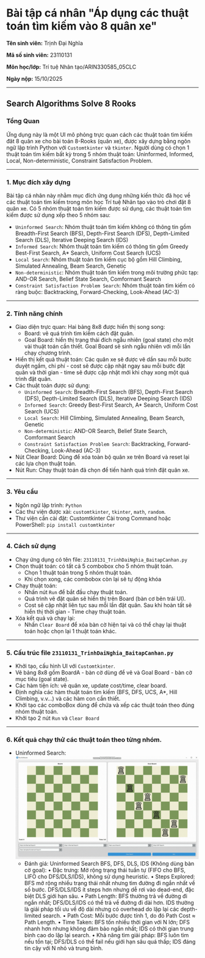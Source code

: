 # Bài tập cá nhân "Áp dụng các thuật toán tìm kiếm vào 8 quân xe"
**Tên sinh viên:** Trịnh Đại Nghĩa

**Mã số sinh viên:** 23110131

**Môn học/lớp:** Trí tuệ Nhân tạo/ARIN330585_05CLC

**Ngày nộp:** 15/10/2025

---
## Search Algorithms Solve 8 Rooks

### Tổng Quan

Ứng dụng này là một UI mô phỏng trực quan cách các thuật toán tìm kiếm đăt 8 quân xe cho bài toán 8-Rooks (quân xe), được xây dựng bằng ngôn ngữ lập trình Python với `Customtkinter` và `tkinter`.
Người dùng có chọn 1 thuật toán tìm kiếm bất kỳ trong 5 nhóm thuật toán: Uninformed, Informed, Local, Non-deterministic, Constraint Satisfaction Problem.

---

### 1. Mục đích xây dựng

Bài tập cá nhân này nhằm mục đích ứng dụng những kiến thức đã học về các thuật toán tìm kiếm trong môn học Trí tuệ Nhân tạo vào trò chơi đặt 8 quân xe.
Có 5 nhóm thuật toán tìm kiếm được sử dụng, các thuật toán tìm kiếm được sử dụng xếp theo 5 nhóm sau: 

- `Uninformed Search`: Nhóm thuật toán tìm kiếm không có thông tin gồm Breadth-First Search (BFS), Depth-First Search (DFS), Depth-Limited Search (DLS), Iterative Deeping Search (IDS)
- `Informed Search`: Nhóm thuật toán tìm kiếm có thông tin gồm Greedy Best-First Search, A* Search, Uniform Cost Search (UCS)
- `Local Search`: Nhóm thuật toán tìm kiếm cục bộ gồm Hill Climbing, Simulated Annealing, Beam Search, Genetic
- `Non-deterministic`: Nhóm thuật toán tìm kiếm trong môi trường phức tạp: AND-OR Search, Belief State Search, Comformant Search
- `Constraint Satisfaction Problem Search`: Nhóm thuật toán tìm kiếm có ràng buộc: Backtracking, Forward-Checking, Look-Ahead (AC-3)

---

### 2. Tính năng chính

- Giao diện trực quan: Hai bảng 8x8 được hiển thị song song:
  -   Board: vẽ quá trình tìm kiếm cách đặt quân.
  -   Goal Board: hiển thị trạng thái đích ngẫu nhiên (goal state) cho một vài thuật toán cần thiết. Goal Board sẽ sinh ngẫu nhiên với mỗi lần chạy chương trình.
- Hiển thị kết quả thuật toán:
  Các quân xe sẽ được vẽ dần sau mỗi bước duyệt ngầm, chi phí - cost sẽ được cập nhật ngay sau mỗi bước đặt quân và thời gian - time sẽ được cập nhật mới khi chạy xong một quá trình đặt quân.
- Các thuật toán được sử dụng:
  - `Uninformed Search`: Breadth-First Search (BFS), Depth-First Search (DFS), Depth-Limited Search (DLS), Iterative Deeping Search (IDS)
  - `Informed Search`: Greedy Best-First Search, A* Search, Uniform Cost Search (UCS)
  - `Local Search`: Hill Climbing, Simulated Annealing, Beam Search, Genetic
  - `Non-deterministic`: AND-OR Search, Belief State Search, Comformant Search
  - `Constraint Satisfaction Problem Search`: Backtracking, Forward-Checking, Look-Ahead (AC-3)
- Nút Clear Board: Dùng để xóa toàn bộ quân xe trên Board và reset lại các lựa chọn thuật toán.
- Nút Run: Chạy thuật toán đã chọn để tiến hành quá trình đặt quân xe.

---

### 3. Yêu cầu
- Ngôn ngữ lập trình: `Python`
- Các thư viện được xài: `customtkinter`, `tkinter`, `math`, `random`.
- Thư viện cần cài đặt: Customtkinter
    Cài trong Command hoặc PowerShell: `pip install customtkinter`

---

### 4. Cách sử dụng

- Chạy ứng dụng có tên file: `23110131_TrinhDaiNghia_BaitapCanhan.py`
- Chọn thuật toán: có tất cả 5 combobox cho 5 nhóm thuật toán.
  - Chọn 1 thuật toán trong 5 nhóm thuật toán.
  - Khi chọn xong, các combobox còn lại sẽ tự động khóa
- Chạy thuật toán:
  - Nhấn nút `Run` để bắt đầu chạy thuật toán.
  - Quá trình vẽ đặt quân sẽ hiển thị trên Board (bàn cơ bên trái UI).
  - Cost sẽ cập nhật liên tục sau mỗi lần đặt quân. Sau khi hoàn tất sẽ hiển thị thời gian - Time chạy thuật toán.
- Xóa kết quả và chạy lại:
  - Nhấn `Clear Board` để xóa bàn cờ hiện tại và có thể chạy lại thuật toán hoặc chọn lại 1 thuật toán khác.

---

### 5. Cấu trúc file `23110131_TrinhDaiNghia_BaitapCanhan.py`

- Khởi tạo, cấu hình UI với `Customtkinter`.
- Vẽ bảng 8x8 gồm BoardA - bàn cờ dùng để vẽ và Goal Board - bàn cờ mục tiêu (goal state).
- Các hàm tiện ích: vẽ quân xe, update cost/time, clear board.
- Định nghĩa các hàm thuật toán tìm kiếm (BFS, DFS, UCS, A*, Hill Climbing, v.v…) và các hàm con cần thiết.
- Khởi tạo các comboBox dùng để chứa và xếp các thuật toán theo đúng nhóm thuật toán.
- Khởi tạo 2 nút `Run` và `Clear Board`

---

### 6. Kết quả chạy thử các thuật toán theo từng nhóm.

- Uninformed Search:
  ![Uniformed Search GIF](assets/uninformed.gif)
  - Đánh giá: Uninformed Search BFS, DFS, DLS, IDS (Không dùng bàn cờ goal):
    •	Đặc trưng: Mở rộng trạng thái tuần tự (FIFO cho BFS, LIFO cho DFS/DLS/IDS), không sử dụng heuristic.
    •	Steps Explored: BFS mở rộng nhiều trạng thái nhất nhưng tìm đường đi ngắn nhất về số bước. DFS/DLS/IDS ít steps hơn nhưng dễ rơi vào dead-end, đặc biệt DLS giới hạn sâu.
    •	Path Length: BFS thường trả về đường đi ngắn nhất; DFS/DLS/IDS có thể trả về đường đi dài hơn. IDS thường là giải pháp tối ưu về độ dài nhưng có overhead do lặp lại các depth-limited search.
    •	Path Cost: Mỗi bước được tính 1, do đó Path Cost ≈ Path Length.
    •	Time Taken: BFS tốn nhiều thời gian với N lớn; DFS nhanh hơn nhưng không đảm bảo ngắn nhất; IDS có thời gian trung bình cao do lặp lại search.
    •	Khả năng tìm giải pháp: BFS luôn tìm nếu tồn tại; DFS/DLS có thể fail nếu giới hạn sâu quá thấp; IDS đáng tin cậy với N nhỏ và trung bình.

